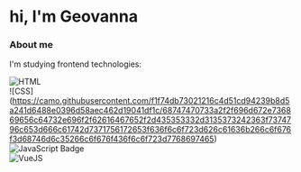 # hi, I'm Geovanna

### About me
I'm studying frontend technologies:  

![HTML](https://camo.githubusercontent.com/5aaf7c7a17736f3ef3f792d5b7f75871568701c6f6c30b10de7924ef4c5553fc/68747470733a2f2f696d672e736869656c64732e696f2f62616467652f2d48544d4c2d4533344632363f7374796c653d666c61742d7371756172653f636f6c6f723d626c61636b266c6f676f3d68746d6c35266c6f676f436f6c6f723d7768697465) <br />
![CSS] (https://camo.githubusercontent.com/f1f74db73021216c4d51cd94239b8d5a241d6488e0396d58aec462d19041df1c/68747470733a2f2f696d672e736869656c64732e696f2f62616467652f2d435353332d3135373242363f7374796c653d666c61742d7371756172653f636f6c6f723d626c61636b266c6f676f3d68746d6c35266c6f676f436f6c6f723d7768697465) <br />
![JavaScript Badge](https://img.shields.io/badge/-JavaScript-000?style=flat-square&logo=javascript&logoColor=yellow&link=https://github.com/fagnerpsantos) <br />
![VueJS](https://camo.githubusercontent.com/86f26df3433277a40fbec4649d5da187a7ba99cece1b00f838e9583a960bd1a8/68747470733a2f2f696d672e736869656c64732e696f2f62616467652f2d5675652e6a732d3446433038443f7374796c653d666c61742d7175617265266c6f676f3d7675652e6a73266c6f676f436f6c6f723d7768697465)
